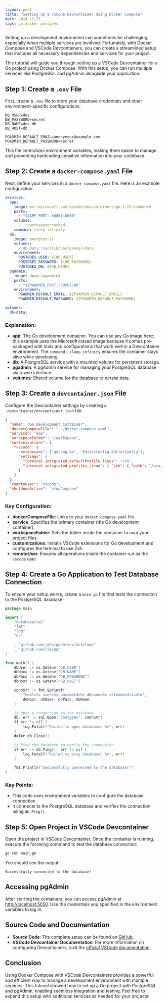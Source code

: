 ```yaml
---
layout: post
title: "Setting Up a VSCode Devcontainer Using Docker Compose"
date: 2024-12-31
tags: go docker postgres
---
```


Setting up a development environment can sometimes be challenging, especially when multiple services are involved. Fortunately, with Docker Compose and VSCode Devcontainers, you can create a streamlined setup that includes all necessary dependencies and services for your project.

This tutorial will guide you through setting up a VSCode Devcontainer for a Go project using Docker Compose. With this setup, you can run multiple services like PostgreSQL and pgAdmin alongside your application.

## Step 1: Create a `.env` File

First, create a `.env` file to store your database credentials and other environment-specific configurations:

```env
DB_USER=dev
DB_PASSWORD=secret
DB_NAME=dev_db
DB_HOST=db

PGADMIN_DEFAULT_EMAIL=anonymous@example.com
PGADMIN_DEFAULT_PASSWORD=secret
```

This file centralizes environment variables, making them easier to manage and preventing hardcoding sensitive information into your codebase.

## Step 2: Create a `docker-compose.yaml` File

Next, define your services in a `docker-compose.yaml` file. Here is an example configuration:

```yaml
services:
  app:
    image: mcr.microsoft.com/vscode/devcontainers/go:1.23-bookworm
    ports:
      - "${APP_PORT:-8080}:8080"
    volumes:
      - .:/workspace:cached
    command: sleep infinity
  db:
    image: postgres:17
    volumes:
      - db-data:/var/lib/postgresql/data
    environment:
      POSTGRES_USER: ${DB_USER}
      POSTGRES_PASSWORD: ${DB_PASSWORD}
      POSTGRES_DB: ${DB_NAME}
  pgadmin:
    image: dpage/pgadmin4
    ports:
      - "${PGADMIN_PORT:-5050}:80"
    environment:
      PGADMIN_DEFAULT_EMAIL: ${PGADMIN_DEFAULT_EMAIL}
      PGADMIN_DEFAULT_PASSWORD: ${PGADMIN_DEFAULT_PASSWORD}

volumes:
  db-data:
```

### Explanation:
- **app**: The Go development container. You can use any Go image here; this example uses the Microsoft-based image because it comes pre-packaged with tools and configurations that work well in a Devcontainer environment. The `command: sleep infinity` ensures the container stays alive while developing.
- **db**: A PostgreSQL service with a mounted volume for persistent storage.
- **pgadmin**: A pgAdmin service for managing your PostgreSQL database via a web interface.
- **volumes**: Shared volume for the database to persist data.

## Step 3: Create a `devcontainer.json` File

Configure the Devcontainer settings by creating a `.devcontainer/devcontainer.json` file:

```json
{
  "name": "Go Development Container",
  "dockerComposeFile": "../docker-compose.yaml",
  "service": "app",
  "workspaceFolder": "/workspace",
  "customizations": {
    "vscode": {
      "extensions": ["golang.Go", "EditorConfig.EditorConfig"],
      "settings": {
        "terminal.integrated.defaultProfile.linux": "zsh",
        "terminal.integrated.profiles.linux": { "zsh": { "path": "/bin/zsh" } }
      }
    }
  },
  "remoteUser": "vscode",
  "shutdownAction": "stopCompose"
}
```

### Key Configuration:
- **dockerComposeFile**: Links to your `docker-compose.yaml` file.
- **service**: Specifies the primary container (the Go development container).
- **workspaceFolder**: Sets the folder inside the container to map your project files.
- **customizations**: Installs VSCode extensions for Go development and configures the terminal to use Zsh.
- **remoteUser**: Ensures all operations inside the container run as the `vscode` user.

## Step 4: Create a Go Application to Test Database Connection

To ensure your setup works, create a `main.go` file that tests the connection to the PostgreSQL database:

```go
package main

import (
	"database/sql"
	"fmt"
	"log"
	"os"

	_ "github.com/joho/godotenv/autoload"
	_ "github.com/lib/pq"
)

func main() {
	dbUser := os.Getenv("DB_USER")
	dbName := os.Getenv("DB_NAME")
	dbPass := os.Getenv("DB_PASSWORD")
	dbHost := os.Getenv("DB_HOST")

	connStr := fmt.Sprintf(
		"host=%s user=%s password=%s dbname=%s sslmode=disable",
		dbHost, dbUser, dbPass, dbName,
	)

	// Open a connection to the database
	db, err := sql.Open("postgres", connStr)
	if err != nil {
		log.Fatalf("Failed to open database: %v", err)
	}
	defer db.Close()

	// Ping the database to verify the connection
	if err := db.Ping(); err != nil {
		log.Fatalf("Failed to ping database: %v", err)
	}

	fmt.Println("Successfully connected to the database!")
}
```

### Key Points:
- This code uses environment variables to configure the database connection.
- It connects to the PostgreSQL database and verifies the connection using `db.Ping()`.

## Step 5: Open Project in VSCode Devcontainer

Open the project in VSCode Devcontainer. Once the container is running, execute the following command to test the database connection:

```bash
go run main.go
```

You should see the output:

```
Successfully connected to the database!
```

## Accessing pgAdmin

After starting the containers, you can access pgAdmin at [http://localhost:5050](http://localhost:5050). Use the credentials you specified in the environment variables to log in.

## Source Code and Documentation

- **Source Code**: The complete setup can be found on [GitHub](https://github.com/jacksontong/devcontainer-compose).
- **VSCode Devcontainer Documentation**: For more information on configuring Devcontainers, visit the [official VSCode documentation](https://code.visualstudio.com/docs/devcontainers/containers).

## Conclusion

Using Docker Compose with VSCode Devcontainers provides a powerful and efficient way to manage a development environment with multiple services. This tutorial showed how to set up a Go project with PostgreSQL and pgAdmin, enabling seamless integration and testing. Feel free to expand this setup with additional services as needed for your projects!
